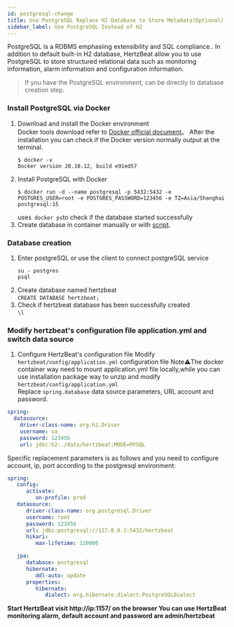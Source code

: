 ```yaml
---
id: postgresql-change  
title: Use PostgreSQL Replace H2 Database to Store Metadata(Optional)     
sidebar_label: Use PostgreSQL Instead of H2
---
```

PostgreSQL is a RDBMS emphasiing extensibility and SQL compliance.. In addition to default built-in H2 database, HertzBeat allow you to use PostgreSQL to store structured relational data such as monitoring information, alarm information and configuration information.

> If you have the PostgreSQL environment, can be directly to database creation step.

### Install PostgreSQL via Docker
1. Download and install the Docker environment   
   Docker tools download refer to [Docker official document](https://docs.docker.com/get-docker/)。
   After the installation you can check if the Docker version normally output at the terminal.
   ```
   $ docker -v
   Docker version 20.10.12, build e91ed57
   ```
2. Install PostgreSQL with Docker
   ```
   $ docker run -d --name postgresql -p 5432:5432 -e POSTGRES_USER=root -e POSTGRES_PASSWORD=123456 -e TZ=Asia/Shanghai postgresql:15       
   ```
   use```$ docker ps```to check if the database started successfully
3. Create database in container manually or with [script](https://github.com/dromara/hertzbeat/tree/master/script/docker-compose/hertzbeat-postgresql-iotdb/conf/sql/schema.sql).

### Database creation
1. Enter postgreSQL or use the client to connect postgreSQL service   
   ```
   su - postgres
   psql
   ```
2. Create database named hertzbeat    
   `CREATE DATABASE hertzbeat;`
3. Check if hertzbeat database has been successfully created  
   `\l`

### Modify hertzbeat's configuration file application.yml and switch data source

1. Configure HertzBeat's configuration file
   Modify `hertzbeat/config/application.yml` configuration file
   Note⚠️The docker container way need to mount application.yml file locally,while you can use installation package way to unzip and modify `hertzbeat/config/application.yml`  
   Replace `spring.database` data source parameters, URL account and password.
```yaml
spring:
  datasource:
    driver-class-name: org.h2.Driver
    username: sa
    password: 123456
    url: jdbc:h2:./data/hertzbeat;MODE=MYSQL
```
Specific replacement parameters is as follows and you need to configure account, ip, port according to the postgresql environment:
```yaml
spring:
   config:
      activate:
         on-profile: prod
   datasource:
      driver-class-name: org.postgresql.Driver
      username: root
      password: 123456
      url: jdbc:postgresql://127.0.0.1:5432/hertzbeat
      hikari:
         max-lifetime: 120000

   jpa:
      database: postgresql
      hibernate:
         ddl-auto: update
      properties:
         hibernate:
            dialect: org.hibernate.dialect.PostgreSQLDialect
```

**Start HertzBeat  visit http://ip:1157/ on the browser  You can use HertzBeat monitoring alarm, default account and password are admin/hertzbeat**  
